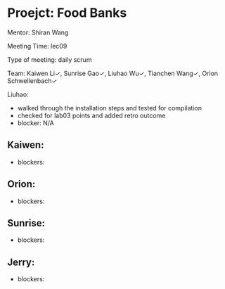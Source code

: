 # Proejct: Food Banks

Mentor: Shiran Wang

Meeting Time: lec09

Type of meeting: daily scrum

Team: Kaiwen Li✓, Sunrise Gao✓, Liuhao Wu✓, Tianchen Wang✓, Orion Schwellenbach✓

Liuhao:
- walked through the installation steps and tested for compilation
- checked for lab03 points and added retro outcome
- blocker: N/A

Kaiwen:
-  
- blockers:

Orion:
-  
- blockers:

Sunrise:
-  
- blockers:

Jerry:
-  
- blockers:
